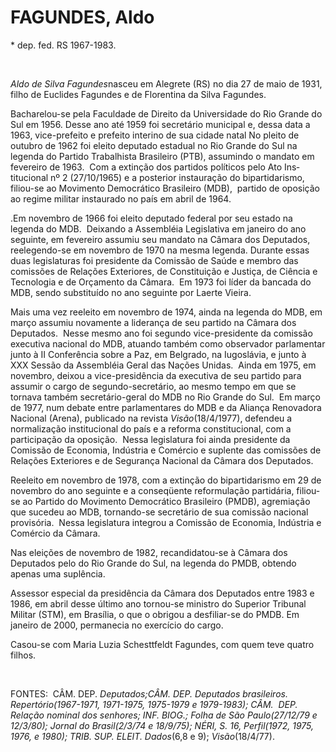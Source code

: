 FAGUNDES, Aldo
==============

\* dep. fed. RS 1967-1983.

 

*Aldo de Silva Fagundes*nasceu em Alegre­te (RS) no dia 27 de maio de
1931, filho de Euclides Fagundes e de Florentina da Silva Fagundes.

Bacharelou-se pela Faculdade de Direito da Universidade do Rio Grande do
Sul em 1956. Desse ano até 1959 foi secretário muni­cipal e, dessa data
a 1963, vice-prefeito e prefeito interino de sua cidade natal No plei­to
de outubro de 1962 foi eleito deputado es­tadual no Rio Grande do Sul na
legenda do Partido Trabalhista Brasileiro (PTB), assumin­do o mandato em
fevereiro de 1963.  Com a extinção dos partidos políticos pelo Ato
Ins­titucional nº 2 (27/10/1965) e a posterior instauração do
bipartidarismo, filiou-se ao Movimento Democrático Brasileiro (MDB), 
partido de oposição ao regime militar instaurado no país em abril de
1964.

.Em novembro de 1966 foi eleito deputado federal por seu estado na
legenda do MDB.  Deixando a Assembléia Legislativa em janeiro do ano
seguinte, em fevereiro assumiu seu mandato na Câmara dos Deputados,
reelegen­do-se em novembro de 1970 na mesma legen­da. Durante essas duas
legislaturas foi presi­dente da Comissão de Saúde e membro das comissões
de Relações Exteriores, de Consti­tuição e Justiça, de Ciência e
Tecnologia e de Orçamento da Câmara.  Em 1973 foi lí­der da bancada do
MDB, sendo substituído no ano seguinte por Laerte Vieira.

Mais uma vez reeleito em novembro de 1974, ainda na legenda do MDB, em
março assumiu novamente a liderança de seu partido na Câmara dos
Deputados.  Nesse mesmo ano foi segundo vice-presidente da comissão
exe­cutiva nacional do MDB, atuando também como observador parlamentar
junto à II Con­ferência sobre a Paz, em Belgrado, na Iugos­lávia, e
junto à XXX Sessão da Assembléia Geral das Nações Unidas.  Ainda em
1975, em novembro, deixou a vice-presidência da exe­cutiva de seu
partido para assumir o cargo de segundo-secretário, ao mesmo tempo em
que se tornava também secretário-geral do MDB no Rio Grande do Sul.  Em
março de 1977, num debate entre parlamentares do MDB e da Aliança
Renovadora Nacional (Arena), pu­blicado na revista *Visão*(18/4/1977),
defen­deu a normalização institucional do país e a reforma
constitucional, com a participação da oposição.  Nessa legislatura foi
ainda presiden­te da Comissão de Economia, Indústria e Comércio e
suplente das comissões de Rela­ções Exteriores e de Segurança Nacional
da Câmara dos Deputados.

Reeleito em novembro de 1978, com a ex­tinção do bipartidarismo em 29 de
novembro do ano seguinte e a conseqüente reformulação partidária,
filiou-se ao Partido do Movimento Democrático Brasileiro (PMDB),
agremiação que sucedeu ao MDB, tornando-se secretário de sua comissão
nacional provisó­ria.  Nessa legislatura integrou a Comissão de
Economia, Indústria e Comércio da Câmara.

Nas eleições de novembro de 1982, recan­didatou-se à Câmara dos
Deputados pelo do Rio Grande do Sul, na legenda do PMDB, obtendo apenas
uma suplência.

Assessor especial da presidência da Câmara dos Deputados entre 1983 e
1986, em abril desse último ano tornou-se ministro do Superior Tribunal
Militar (STM), em Brasília, o que o obrigou a desfiliar-se do PMDB. Em
janeiro de 2000, permanecia no exercício do cargo.

Casou-se com Maria Luzia Schesttfeldt Fagundes, com quem teve quatro
filhos.

 

FONTES:  CÂM. DEP. *Deputados;*CÂM. DEP. *Deputados brasileiros. 
Repertório*(1967-1971, 1971-1975, 1975-1979 e 1979-1983); CÂM.  DEP. 
*Relação nominal dos senho*­*res*; INF. BIOG.; *Folha de São
Paulo*(27/12/79 e 12/3/80); *Jornal do Brasil*(2/3/74 e 18/9/75); NÉRI,
S. *16, Perfil*(1972, 1975, 1976, e 1980); TRIB. SUP. ELEIT*. Dados*(6,8
e 9); *Visão*(18/4/77).

 
